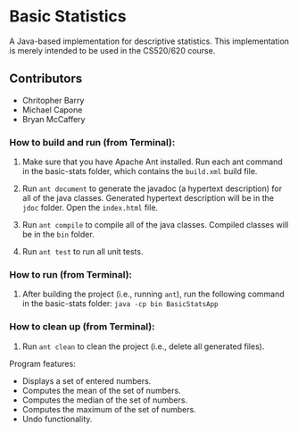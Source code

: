 # Basic Statistics

A Java-based implementation for descriptive statistics. This
implementation is merely intended to be used in the CS520/620 course.

## Contributors

-   Chritopher Barry
-   Michael Capone
-   Bryan McCaffery

### How to build and run (from Terminal):

1. Make sure that you have Apache Ant installed. Run each ant command in the basic-stats folder, which contains the `build.xml` build file.

2. Run `ant document` to generate the javadoc (a hypertext description) for all of the java classes. Generated hypertext description will be in the `jdoc` folder. Open the `index.html` file.

3. Run `ant compile` to compile all of the java classes. Compiled classes will be in the `bin` folder.

4. Run `ant test` to run all unit tests.

### How to run (from Terminal):

1. After building the project (i.e., running `ant`), run the following command in the basic-stats folder:
   `java -cp bin BasicStatsApp`

### How to clean up (from Terminal):

1. Run `ant clean` to clean the project (i.e., delete all generated files).

Program features:

-   Displays a set of entered numbers.
-   Computes the mean of the set of numbers.
-   Computes the median of the set of numbers.
-   Computes the maximum of the set of numbers.
-   Undo functionality.
